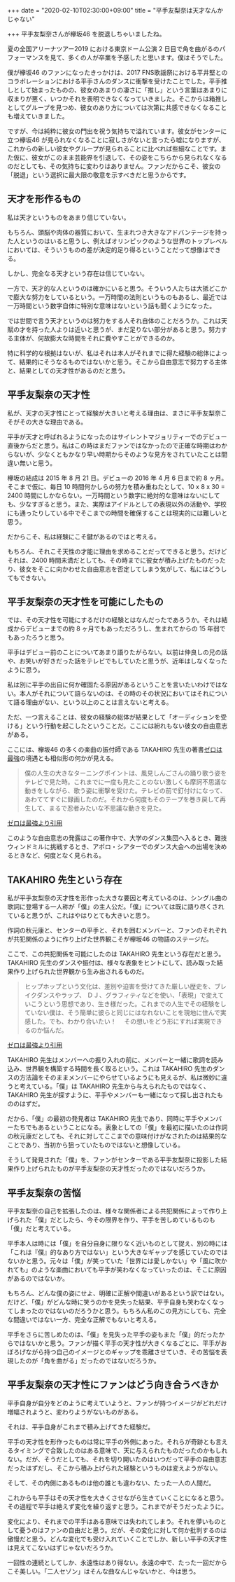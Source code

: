 +++
date = "2020-02-10T02:30:00+09:00"
title = "平手友梨奈は天才なんかじゃない"

+++
平手友梨奈さんが欅坂46 を脱退しちゃいましたね。

夏の全国アリーナツアー2019 における東京ドーム公演 2 日目で角を曲がるのパフォーマンスを見て、多くの人が卒業を予感したと思います。僕はそうでした。

僕が欅坂46 のファンになったきっかけは、2017 FNS歌謡祭における平井堅とのコラボレーションにおける平手さんのダンスに衝撃を受けたことでした。平手推しとして始まったものの、彼女のあまりの凄さに「推し」という言葉はあまりに収まりが悪く、いつかそれを表明できなくなっていきました。そこからは箱推しとしてグループを見つめ、彼女のあり方については次第に共感できなくなることも増えていきました。

ですが、今は純粋に彼女の門出を祝う気持ちで溢れています。彼女がセンターに立つ欅坂46 が見られなくなることに寂しさがないと言ったら嘘になりますが、これからの新しい彼女やグループが見られることに比べれば些細なことです。また仮に、彼女がこのまま芸能界を引退して、その姿をこちらから見られなくなるのだとしても、その気持ちに変わりはありません。ファンだからこそ、彼女の「脱退」という選択に最大限の敬意を示すべきだと思うからです。

<!--more-->

## 天才を形作るもの

私は天才というものをあまり信じていない。

もちろん、頭脳や肉体の器質において、生まれつき大きなアドバンテージを持った人というのはいると思うし、例えばオリンピックのような世界のトップレベルにおいては、そういうものの差が決定的足り得るということだって想像はできる。

しかし、完全なる天才という存在は信じていない。

一方で、天才的な人というのは確かにいると思う。そういう人たちは大抵どこかで膨大な努力をしているという。一万時間の法則というものもあるし、最近では一万時間という数字自体に特別な意味はないという話も聞くようになった。

では世間で言う天才というのは努力をする人それ自体のことだろうか。これは天賦の才を持った人よりは近いと思うが、まだ足りない部分があると思う。努力する主体が、何故膨大な時間をそれに費やすことができるのか。

特に科学的な根拠はないが、私はそれは本人がそれまでに得た経験の総体によって、結果的にそうなるものではないかと思う。そこから自由意志で努力する主体と、結果としての天才性があるのだと思う。

## 平手友梨奈の天才性

私が、天才の天才性にとって経験が大きいと考える理由は、まさに平手友梨奈こそがその大きな理由である。

平手が天才と呼ばれるようになったのはサイレントマジョリティーでのデビュー直後からだと思う。私はこの時はまだファンではなかったので正確な時期はわからないが、少なくともかなり早い時期からそのような見方をされていたことは間違い無いと思う。

欅坂の結成は 2015 年 8 月 21 日。デビューの 2016 年 4 月 6 日まで約 8 ヶ月。そこまで仮に、毎日 10 時間何かしらの努力を積み重ねたとして、10 x 8 x 30 = 2400 時間にしかならない。一万時間という数字に絶対的な意味はないにしても、少なすぎると思う。また、実際はアイドルとしての表現以外の活動や、学校にも通ったりしている中でそこまでの時間を確保することは現実的には難しいと思う。

だからこそ、私は経験にこそ鍵があるのではと考える。

もちろん、それこそ天性の才能に理由を求めることだってできると思う。だけどそれは、2400 時間未満だとしても、その時までに彼女が積み上げたものだったり、彼女をそこに向かわせた自由意志を否定してしまう気がして、私にはどうしてもできない。

## 平手友梨奈の天才性を可能にしたもの

では、その天才性を可能にするだけの経験とはなんだったであろうか。それは結成からデビューまでの約 8 ヶ月でもあっただろうし、生まれてからの 15 年弱でもあったろうと思う。

平手はデビュー前のことについてあまり語りたがらない。以前は仲良しの兄の話や、お笑いが好きだった話をテレビでもしていたと思うが、近年はしなくなったように思う。

私は別に平手の出自に何か確固たる原因があるということを言いたいわけではない。本人がそれについて語らないのは、その時のその状況においてはそれについて語る理由がない、という以上のことは言えないと考える。

ただ、一つ言えることは、彼女の経験の総体が結果として「オーディションを受ける」という行動を起こしたということだ。ここには紛れもない彼女の自由意志がある。

ここには、欅坂46 の多くの楽曲の振付師である TAKAHIRO 先生の著書[ゼロは最強](https://amzn.to/2OH9MHo)の境遇とも相似形の何かが見える。

>僕の人生の大きなターニングポイントは、風見しんごさんの踊り歌う姿をテレビで見た時。これまでに一度も見たことのない激しくも摩訶不思議な動きをしながら、歌う姿に衝撃を受けた。テレビの前で釘付けになって、あわててすぐに録画したのだ。それから何度もそのテープを巻き戻して再生して、まるで忍者みたいな不思議な動きを見た。

[ゼロは最強より引用](https://read.amazon.com/kp/kshare?asin=B07NQBQ47Q&id=g1ZsWwN9QfiUumczqrzS_Q&reshareId=2S9RDW5KY5X09XDT664H&reshareChannel=system)

このような自由意志の発露はこの著作中で、大学のダンス集団へ入るとき、難技ウィンドミルに挑戦するとき、アポロ・シアターでのダンス大会への出場を決めるときなど、何度となく見られる。

## TAKAHIRO 先生という存在

私が平手友梨奈の天才性を形作った大きな要因と考えているのは、シングル曲の歌詞に登場する一人称が「僕」の主人公だ。「僕」については既に語り尽くされていると思うが、これはやはりとても大きいと思う。

作詞の秋元康と、センターの平手と、それを囲むメンバーと、ファンのそれぞれが共犯関係のように作り上げた世界観こそが欅坂46 の物語のステージだ。

ここで、この共犯関係を可能にしたのは TAKAHIRO 先生という存在だと思う。TAKAHIRO 先生のダンスや振付は、様々な表象をヒントにして、読み取った結果作り上げられた世界観から生み出されるものだ。

>ヒップホップという文化は、差別や迫害を受けてきた厳しい歴史を、ブレイクダンスやラップ、 ＤＪ、グラフィティなどを使い、「表現」で変えていこうという思想であり、生き様だった。これまでの人生でその経験をしていない僕は、そう簡単に彼らと同じにはなれないことを現地に住んで実感した。でも、わかり合いたい！ 　その想いをどう形にすれば実現できるのか悩んだ。

[ゼロは最強より引用](https://read.amazon.com/kp/kshare?asin=B07NQBQ47Q&id=ZJEPjqAOSHmxzZX6Yck8ag&reshareId=N8Y2XG0QYRX3GSPQZBMG&reshareChannel=system)

TAKAHIRO 先生はメンバーへの振り入れの前に、メンバーと一緒に歌詞を読み込み、世界観を構築する時間を長く取るという。これは TAKAHIRO 先生のダンスの方法論をそのままメンバーにやらせているようにも見えるが、私は微妙に違うと考えている。「僕」は TAKAHIRO 先生から与えられたものではなく、TAKAHIRO 先生が探すように、平手やメンバーも一緒になって探し出されたもののはずだ。

だから、「僕」の最初の発見者は TAKAHIRO 先生であり、同時に平手やメンバーたちでもあるということになる。表象としての「僕」を最初に描いたのは作詞の秋元康だとしても、それに対してここまでの意味付けがなされたのは結果的なことであり、当初から狙っていたものではないと想像している。

そうして発見された「僕」を、ファンがセンターである平手友梨奈に投影した結果作り上げられたものが平手友梨奈の天才性だったのではないだろうか。

## 平手友梨奈の苦悩

平手友梨奈の自己を拡張したのは、様々な関係者による共犯関係によって作り上げられた「僕」だとしたら、今その限界を作り、平手を苦しめているものも「僕」だと考えている。

平手本人は時には「僕」を自分自身に限りなく近いものとして捉え、別の時には「これは『僕』的なあり方ではない」という大きなギャップを感じていたのではないかと思う。元々は「僕」が笑っていた「世界には愛しかない」や「風に吹かれても」のような楽曲においても平手が笑わなくなっていったのは、そこに原因があるのではないか。

もちろん、どんな僕の姿にせよ、明確に正解や間違いがあるという訳ではない。だけど、「僕」がどんな時に笑うのかを見失った結果、平手自身も笑わなくなってしまったのではないのだろうかと思う。もちろん私のこの見方にしても、完全な間違いではない一方、完全な正解でもないと考える。

平手をさらに苦しめたのは、「僕」を見失った平手の姿もまた「僕」的だったからではないかと思う。ファンが描く平手の天才性が大きくなるごとに、平手がおぼろげながら持つ自己のイメージとのギャップを乖離させていき、その苦悩を表現したのが「角を曲がる」だったのではないだろうか。

## 平手友梨奈の天才性にファンはどう向き合うべきか

平手自身が自分をどのように考えていようと、ファンが持つイメージがどれだけ増幅されようと、変わりようがないものがある。

それは、平手自身がこれまで積み上げてきた経験だ。

平手の天才性を形作ったものは常に平手の外側にあった。それらが奇跡とも言えるタイミングで合致したのはある意味で、天に与えられたものだったのかもしれない。だが、そうだとしても、それを切り開いたのはいつだって平手の自由意志だったはずだし、そこから積み上げられた経験というものは変えようがない。

そして、その内側にあるものは他の誰とも違わない、たった一人の人間だ。

これからも平手はその天才性を大きくさせながら生きていくことになると思う。その過程で平手は絶えず変化を繰り返すと思う。これまでがそうだったように。

変化により、それまでの平手はある意味では失われてしまう。それを儚いものとして憂うのはファンの自由だと思う。だが、その変化に対して何か批判するのは傲慢だと思う。どんな変化でも受け入れていくことでしか、新しい平手の天才性は見えてこないはずじゃないだろうか。

一回性の連続としてしか、永遠性はあり得ない。永遠の中で、たった一回だからこそ美しい。「二人セゾン」はそんな曲なんじゃないかと、今は思う。
